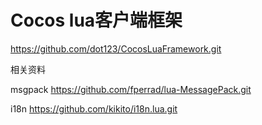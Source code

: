 ﻿# Cocos lua客户端框架
https://github.com/dot123/CocosLuaFramework.git

相关资料

msgpack https://github.com/fperrad/lua-MessagePack.git

i18n https://github.com/kikito/i18n.lua.git
